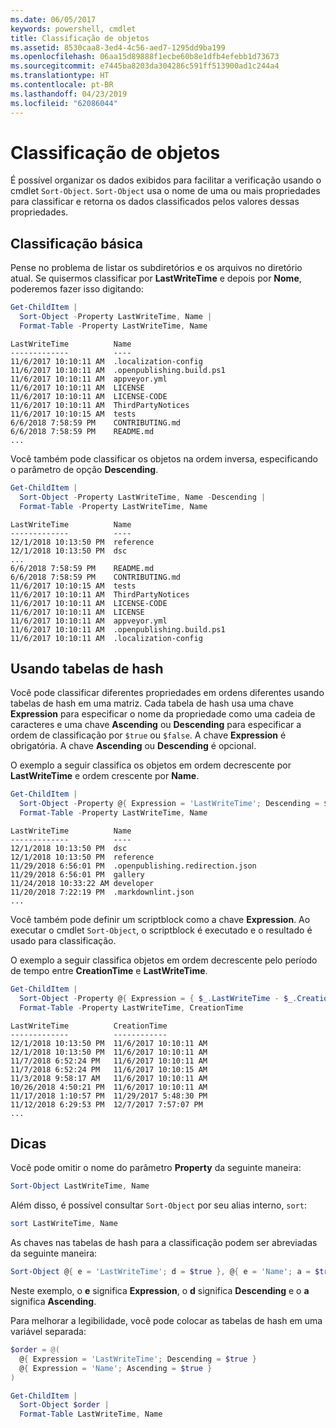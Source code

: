 ```yaml
---
ms.date: 06/05/2017
keywords: powershell, cmdlet
title: Classificação de objetos
ms.assetid: 8530caa8-3ed4-4c56-aed7-1295dd9ba199
ms.openlocfilehash: 06aa15d89888f1ecbe60b8e1dfb4efebb1d73673
ms.sourcegitcommit: e7445ba8203da304286c591ff513900ad1c244a4
ms.translationtype: HT
ms.contentlocale: pt-BR
ms.lasthandoff: 04/23/2019
ms.locfileid: "62086044"
---
```

# <a name="sorting-objects"></a>Classificação de objetos

É possível organizar os dados exibidos para facilitar a verificação usando o cmdlet `Sort-Object`. `Sort-Object` usa o nome de uma ou mais propriedades para classificar e retorna os dados classificados pelos valores dessas propriedades.

## <a name="basic-sorting"></a>Classificação básica

Pense no problema de listar os subdiretórios e os arquivos no diretório atual.
Se quisermos classificar por **LastWriteTime** e depois por **Nome**, poderemos fazer isso digitando:

```powershell
Get-ChildItem |
  Sort-Object -Property LastWriteTime, Name |
  Format-Table -Property LastWriteTime, Name
```

```output
LastWriteTime          Name
-------------          ----
11/6/2017 10:10:11 AM  .localization-config
11/6/2017 10:10:11 AM  .openpublishing.build.ps1
11/6/2017 10:10:11 AM  appveyor.yml
11/6/2017 10:10:11 AM  LICENSE
11/6/2017 10:10:11 AM  LICENSE-CODE
11/6/2017 10:10:11 AM  ThirdPartyNotices
11/6/2017 10:10:15 AM  tests
6/6/2018 7:58:59 PM    CONTRIBUTING.md
6/6/2018 7:58:59 PM    README.md
...
```

Você também pode classificar os objetos na ordem inversa, especificando o parâmetro de opção **Descending**.

```powershell
Get-ChildItem |
  Sort-Object -Property LastWriteTime, Name -Descending |
  Format-Table -Property LastWriteTime, Name
```

```output
LastWriteTime          Name
-------------          ----
12/1/2018 10:13:50 PM  reference
12/1/2018 10:13:50 PM  dsc
...
6/6/2018 7:58:59 PM    README.md
6/6/2018 7:58:59 PM    CONTRIBUTING.md
11/6/2017 10:10:15 AM  tests
11/6/2017 10:10:11 AM  ThirdPartyNotices
11/6/2017 10:10:11 AM  LICENSE-CODE
11/6/2017 10:10:11 AM  LICENSE
11/6/2017 10:10:11 AM  appveyor.yml
11/6/2017 10:10:11 AM  .openpublishing.build.ps1
11/6/2017 10:10:11 AM  .localization-config
```

## <a name="using-hash-tables"></a>Usando tabelas de hash

Você pode classificar diferentes propriedades em ordens diferentes usando tabelas de hash em uma matriz.
Cada tabela de hash usa uma chave **Expression** para especificar o nome da propriedade como uma cadeia de caracteres e uma chave **Ascending** ou **Descending** para especificar a ordem de classificação por `$true` ou `$false`.
A chave **Expression** é obrigatória.
A chave **Ascending** ou **Descending** é opcional.

O exemplo a seguir classifica os objetos em ordem decrescente por **LastWriteTime** e ordem crescente por **Name**.

```powershell
Get-ChildItem |
  Sort-Object -Property @{ Expression = 'LastWriteTime'; Descending = $true }, @{ Expression = 'Name'; Ascending = $true } |
  Format-Table -Property LastWriteTime, Name
```

```output
LastWriteTime          Name
-------------          ----
12/1/2018 10:13:50 PM  dsc
12/1/2018 10:13:50 PM  reference
11/29/2018 6:56:01 PM  .openpublishing.redirection.json
11/29/2018 6:56:01 PM  gallery
11/24/2018 10:33:22 AM developer
11/20/2018 7:22:19 PM  .markdownlint.json
...
```

Você também pode definir um scriptblock como a chave **Expression**.
Ao executar o cmdlet `Sort-Object`, o scriptblock é executado e o resultado é usado para classificação.

O exemplo a seguir classifica objetos em ordem decrescente pelo período de tempo entre **CreationTime** e **LastWriteTime**.

```powershell
Get-ChildItem |
  Sort-Object -Property @{ Expression = { $_.LastWriteTime - $_.CreationTime }; Descending = $true } |
  Format-Table -Property LastWriteTime, CreationTime
```

```output
LastWriteTime          CreationTime
-------------          ------------
12/1/2018 10:13:50 PM  11/6/2017 10:10:11 AM
12/1/2018 10:13:50 PM  11/6/2017 10:10:11 AM
11/7/2018 6:52:24 PM   11/6/2017 10:10:11 AM
11/7/2018 6:52:24 PM   11/6/2017 10:10:15 AM
11/3/2018 9:58:17 AM   11/6/2017 10:10:11 AM
10/26/2018 4:50:21 PM  11/6/2017 10:10:11 AM
11/17/2018 1:10:57 PM  11/29/2017 5:48:30 PM
11/12/2018 6:29:53 PM  12/7/2017 7:57:07 PM
...
```

## <a name="tips"></a>Dicas

Você pode omitir o nome do parâmetro **Property** da seguinte maneira:

```powershell
Sort-Object LastWriteTime, Name
```

Além disso, é possível consultar `Sort-Object` por seu alias interno, `sort`:

```powershell
sort LastWriteTime, Name
```

As chaves nas tabelas de hash para a classificação podem ser abreviadas da seguinte maneira:

```powershell
Sort-Object @{ e = 'LastWriteTime'; d = $true }, @{ e = 'Name'; a = $true }
```

Neste exemplo, o **e** significa **Expression**, o **d** significa **Descending** e o **a** significa **Ascending**.

Para melhorar a legibilidade, você pode colocar as tabelas de hash em uma variável separada:

```powershell
$order = @(
  @{ Expression = 'LastWriteTime'; Descending = $true }
  @{ Expression = 'Name'; Ascending = $true }
)

Get-ChildItem |
  Sort-Object $order |
  Format-Table LastWriteTime, Name
```
